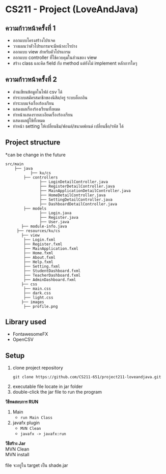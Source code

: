 # CS211 - Project (LoveAndJava)
## ความก้าวหน้าครั้งที่ 1

- ออกแบบโครงสร้างโปรเจค
- วางแผนว่าตัวโปรแกรมจะมีหน้าอะไรบ้าง
- ออกแบบ view สําหรับตัวโปรแกรม
- ออกแบบ controller ที่ใช้ควบคุมในส่วนของ view
- สร้าง class และคิด field กับ method แต่ยังไม่ implement หลักการใดๆ

## ความก้าวหน้าครั้งที่ 2
- อ่านเขียนข้อมูลในไฟล์ csv ได้
- ทําระบบสมัครสมาชิกของนิสิต/ครู ระบบล็อกอิน
- ทําระบบแจ้งเรื่องร้องเรียน
- แสดงผลเรื่องร้องเรียนทั้งหมด
- ทําหน้าแสดงรายละเอียดเรื่องร้องเรียน
- แสดงผลผู้ใช้ทั้งหมด
- ทําหน้า setting ให้เปลี่ยนธีม/ฟอนต์/ขนาดฟอนด์ เปลี่ยนชื่อ/รหัส ได้

## Project structure
*can be change in the future

```
src/main
    ├── java
           ├── ku/cs
		├── controllers
		       ├── LoginDetailController.java
		       ├── RegisterDetailController.java
		       ├── MainApplicationDetailController.java
		       ├── HomeDetailController.java
		       ├── SettingDetailController.java
		       ├── DashboardDetailController.java
		├── models
		       ├── Login.java
		       ├── Register.java
		       ├── User.java
	   ├── module-info.java
     ├── resources/ku/cs
	   ├── view
		├── Login.fxml
		├── Register.fxml
		├── MainApplication.fxml
		├── Home.fxml
		├── About.fxml
		├── Help.fxml
		├── Setting.fxml
		├── StudentDashboard.fxml
		├── TeacherDashboard.fxml
		├── AdminDashboard.fxml
	   ├── css
		├── main.css
		├── dark.css
		├── light.css
	   ├── images
		├── profile.png
```

## Library used
- FontawesomeFX
- OpenCSV

## Setup

1. clone project repository
   ```
   git clone https://github.com/CS211-651/project211-loveandjava.git
   ```
2. executable file locate in jar folder
3. double-click the jar file to run the program

**วิธีทดสอบการ RUN**
1. Main
   - `run Main Class`
2. javafx plugin
   - `MVN Clean`
   - `javafx -> javafx:run`

**วิธีสร้าง Jar**<br>
MVN Clean<br>
MVN install<br><br>
file จะอยู่ใน target เป็น shade.jar 



